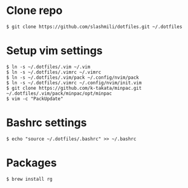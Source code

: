 Clone repo
==========
```
$ git clone https://github.com/slashmili/dotfiles.git ~/.dotfiles
```


Setup vim settings
=================
```
$ ln -s ~/.dotfiles/.vim ~/.vim
$ ln -s ~/.dotfiles/.vimrc ~/.vimrc
$ ln -s ~/.dotfiles/.vim/pack ~/.config/nvim/pack
$ ln -s ~/.dotfiles/.vimrc ~/.config/nvim/init.vim
$ git clone https://github.com/k-takata/minpac.git  ~/.dotfiles/.vim/pack/minpac/opt/minpac
$ vim -c "PackUpdate"
```

Bashrc settings
===============
```
$ echo "source ~/.dotfiles/.bashrc" >> ~/.bashrc
```


Packages
=========
```
$ brew install rg
```
